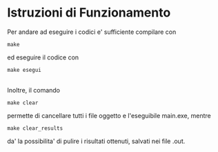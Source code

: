 # Istruzioni di Funzionamento

Per andare ad eseguire i codici e' sufficiente compilare con  
```
make
```
ed eseguire il codice con 
```
make esegui 
```

\
Inoltre, il comando 
```
make clear
```
permette di cancellare tutti i file oggetto e l'eseguibile main.exe, mentre
```
make clear_results
```
da' la possibilita' di pulire i risultati ottenuti, salvati nei file .out.
